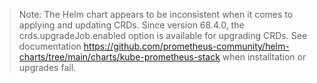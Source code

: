
> Note: The Helm chart appears to be inconsistent when it comes to applying and updating CRDs. Since version 68.4.0, the crds.upgradeJob.enabled option is available for upgrading CRDs. See documentation https://github.com/prometheus-community/helm-charts/tree/main/charts/kube-prometheus-stack when installtation or upgrades fail. 
